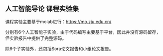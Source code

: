 ## 人工智能导论 课程实验集

课程实验主要基于molab进行：https://mo.zju.edu.cn/

分别有6个人工智能子实验，由于代码编写主要基于平台，因此并没有源码留存，但实验报告中提供了完整源码。

除6个子实验外，还包括Sora论文报告和小组论文报告。
